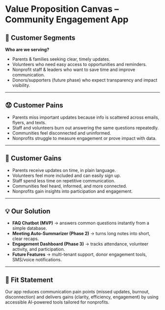 # Value Proposition Canvas – Community Engagement App

## 🎯 Customer Segments
**Who are we serving?**  
- Parents & families seeking clear, timely updates.  
- Volunteers who need easy access to opportunities and reminders.  
- Nonprofit staff & leaders who want to save time and improve communication.  
- Donors/supporters (future phase) who expect transparency and impact visibility.  

---

## 😟 Customer Pains
- Parents miss important updates because info is scattered across emails, flyers, and texts.  
- Staff and volunteers burn out answering the same questions repeatedly.  
- Communities feel disconnected and uninformed.  
- Nonprofits struggle to measure engagement or prove impact with data.  

---

## 🌟 Customer Gains
- Parents receive updates on time, in plain language.  
- Volunteers feel more included and can easily sign up.  
- Staff spend less time on repetitive communication.  
- Communities feel heard, informed, and more connected.  
- Nonprofits gain insights into participation and engagement.  

---

## 💡 Our Solution
- **FAQ Chatbot (MVP)** → answers common questions instantly from a simple database.  
- **Meeting Auto-Summarizer (Phase 2)** → turns long notes into short, clear recaps.  
- **Engagement Dashboard (Phase 3)** → tracks attendance, volunteer activity, and participation.  
- **Future Features** → multi-tenant support, donor engagement tools, SMS/voice notifications.  

---

## 🧩 Fit Statement
Our app reduces communication pain points (missed updates, burnout, disconnection) and delivers gains (clarity, efficiency, engagement) by using accessible AI-powered tools tailored for nonprofits.  

